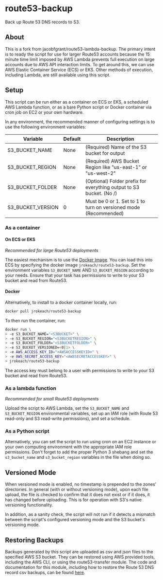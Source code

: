 # route53-backup
Back up Route 53 DNS records to S3.

## About
This is a fork from jacobfgrant/route53-lambda-backup.
The primary intent is to ready the script for use for larger Route53 accounts because the 15 minute time limit imposed
by AWS Lambda prevents full execution on large accounts due to AWS API interaction limits.
To get around this, we can use AWS Elastic Container Service (ECS) or EKS. Other methods of execution, including Lambda,
are still available using this script.

## Setup
This script can be run either as a container on ECS or EKS, a scheduled AWS Lambda function, or as a bare Python script
or Docker container via cron job on EC2 or your own hardware. 

In any environment, the recommended manner of configuring settings is to use the following environment variables:

| Variable          | Default | Description                                                         |
|-------------------|---------|---------------------------------------------------------------------|
| S3_BUCKET_NAME    | None    | (Required) Name of the S3 bucket for output                         |
| S3_BUCKET_REGION  | None    | (Required) AWS Bucket Region like "us-east-1" or "us-west-2"        |
| S3_BUCKET_FOLDER  | None    | (Optional) Folder prefix for everything output to S3 bucket. (No /) |
| S3_BUCKET_VERSION | 0       | Must be 0 or 1. Set to 1 to turn on versioned mode (Recommended)    |

### As a container

#### On ECS or EKS
_Recommended for large Route53 deployments_

The easiest mechanism is to use the [Docker Image](https://hub.docker.com/repository/docker/jrokeach/route53-backup).
You can load this into ECS by specifying the docker image `jrokeach/route53-backup`.
Set the environment variables `S3_BUCKET_NAME` AND `S3_BUCKET_REGION` according to your needs.
Ensure that your task has permissions to write to your S3 bucket and read from Route53.

#### Docker
Alternatively, to install to a docker container locally, run:
```bash
docker pull jrokeach/route53-backup
```
To then run the container, run:
```bash
docker run \
> -e S3_BUCKET_NAME="<S3BUCKET>" \
> -e S3_BUCKET_REGION="<S3BUCKETREGION>" \
> -e S3_BUCKET_FOLDER="<S3BUCKETFOLDER>" \
> -e S3_BUCKET_VERSIONED=<0|1> \
> -e AWS_ACCESS_KEY_ID="<AWSACCESSKEYID>" \
> -e AWS_SECRET_ACCESS_KEY="<AWSSECRETACCESSKEY>" \
> jrokeach/route53-backup
```
The access key must belong to a user with permissions to write to your S3 bucket and read from Route53.

### As a lambda function
_Recommended for small Route53 deployments_

Upload the script to AWS Lambda, set the `S3_BUCKET_NAME` and `S3_BUCKET_REGION` environmental variables, set up an IAM
role (with Route 53 read-only and S3 read-write permissions), and set a schedule.

### As a Python script
Alternatively, you can set the script to run using cron on an EC2 instance or your own computing environment with the
appropriate IAM role permissions. Don't forget to add the proper Python 3 shebang and set the `s3_bucket_name` and `s3_bucket_region` variables in the file when doing so.

## Versioned Mode
When versioned mode is enabled, no timestamp is prepended to the zones' directories. In general (with or without
versioning mode), upon each file upload, the file is checked to confirm that it does not exist or if it does, it has
changed before uploading. This is for operation with S3's native versioning functionality.

In addition, as a sanity check, the script will not run if it detects a mismatch between the script's configured
versioning mode and the S3 bucket's versioning mode.

## Restoring Backups
Backups generated by this script are uploaded as csv and json files to the specified AWS S3 bucket. They can be restored
 using AWS provided tools, including the AWS CLI, or using the route53-transfer module. The code and documentation for
 this module, including how to restore the Route 53 DNS record csv backups, can be found
 [here](https://github.com/RisingOak/route53-transfer).